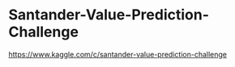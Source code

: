 # Santander-Value-Prediction-Challenge
https://www.kaggle.com/c/santander-value-prediction-challenge
